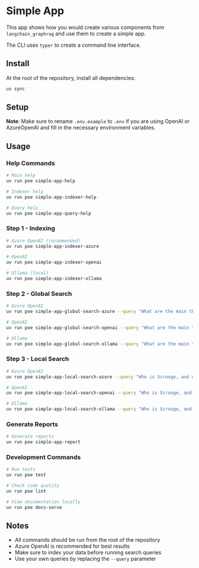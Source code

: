 # Simple App

This app shows how you would create various components from `langchain_graphrag` and use them to create a simple app.

The CLI uses `typer` to create a command line interface.

## Install

At the root of the repository, install all dependencies:

```bash
uv sync
```

## Setup

**Note**: Make sure to rename `.env.example` to `.env` if you are using OpenAI or AzureOpenAI and fill in the necessary environment variables.

## Usage

### Help Commands

```bash
# Main help
uv run poe simple-app-help

# Indexer help  
uv run poe simple-app-indexer-help

# Query help
uv run poe simple-app-query-help
```

### Step 1 - Indexing

```bash
# Azure OpenAI (recommended)
uv run poe simple-app-indexer-azure

# OpenAI
uv run poe simple-app-indexer-openai

# Ollama (local)
uv run poe simple-app-indexer-ollama
```

### Step 2 - Global Search

```bash
# Azure OpenAI
uv run poe simple-app-global-search-azure --query "What are the main themes in this story?"

# OpenAI
uv run poe simple-app-global-search-openai --query "What are the main themes in this story?"

# Ollama
uv run poe simple-app-global-search-ollama --query "What are the main themes in this story?"
```

### Step 3 - Local Search

```bash
# Azure OpenAI
uv run poe simple-app-local-search-azure --query "Who is Scrooge, and what are his main relationships?"

# OpenAI
uv run poe simple-app-local-search-openai --query "Who is Scrooge, and what are his main relationships?"

# Ollama
uv run poe simple-app-local-search-ollama --query "Who is Scrooge, and what are his main relationships?"
```

### Generate Reports

```bash
# Generate reports
uv run poe simple-app-report
```

### Development Commands

```bash
# Run tests
uv run poe test

# Check code quality
uv run poe lint

# View documentation locally
uv run poe docs-serve
```

## Notes

- All commands should be run from the root of the repository
- Azure OpenAI is recommended for best results
- Make sure to index your data before running search queries
- Use your own queries by replacing the `--query` parameter

